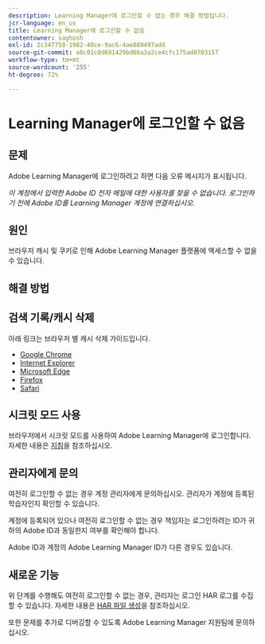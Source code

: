 ```yaml
---
description: Learning Manager에 로그인할 수 없는 경우 해결 방법입니다.
jcr-language: en_us
title: Learning Manager에 로그인할 수 없음
contentowner: saghosh
exl-id: 2c347758-1982-40ce-9ac6-4ae889497add
source-git-commit: a0c01c0d691429bd66a3a2ce4cfc175ad0703157
workflow-type: tm+mt
source-wordcount: '255'
ht-degree: 72%

---
```


# Learning Manager에 로그인할 수 없음

## 문제

Adobe Learning Manager에 로그인하려고 하면 다음 오류 메시지가 표시됩니다.

*이 계정에서 입력한 Adobe ID 전자 메일에 대한 사용자를 찾을 수 없습니다. 로그인하기 전에 Adobe ID를 Learning Manager 계정에 연결하십시오.*

<!--![](assets/prime-error-message.png)-->

## 원인

브라우저 캐시 및 쿠키로 인해 Adobe Learning Manager 플랫폼에 액세스할 수 없을 수 있습니다.

## 해결 방법

## 검색 기록/캐시 삭제

아래 링크는 브라우저 별 캐시 삭제 가이드입니다.

* [Google Chrome](https://support.google.com/accounts/answer/32050?co=GENIE.Platform%3DDesktop&hl=ko)
* [Internet Explorer](https://kb.wisc.edu/page.php?id=1514)
* [Microsoft Edge](https://www.bitdefender.com/support/how-to-clear-the-cache-and-cookies%C2%A0in-microsoft-edge-1914.html)
* [Firefox](https://kb.iu.edu/d/ahic)
* [Safari](https://oit.colorado.edu/tutorial/clear-web-browser-cache-safari-6)

## 시크릿 모드 사용

브라우저에서 시크릿 모드를 사용하여 Adobe Learning Manager에 로그인합니다. 자세한 내용은 [지침](https://support.google.com/chrome/answer/95464?co=GENIE.Platform%3DDesktop&hl=ko&oco=0)을 참조하십시오.

## 관리자에게 문의

여전히 로그인할 수 없는 경우 계정 관리자에게 문의하십시오. 관리자가 계정에 등록된 학습자인지 확인할 수 있습니다.

계정에 등록되어 있으나 여전히 로그인할 수 없는 경우 책임자는 로그인하려는 ID가 귀하의 Adobe ID과 동일한지 여부를 확인해야 합니다.

Adobe ID과 계정의 Adobe Learning Manager ID가 다른 경우도 있습니다.

## 새로운 기능

위 단계를 수행해도 여전히 로그인할 수 없는 경우, 관리자는 로그인 HAR 로그를 수집할 수 있습니다. 자세한 내용은 [HAR 파일 생성](/help/migrated/kb/generate-har-file.md)을 참조하십시오.

또한 문제를 추가로 디버깅할 수 있도록 Adobe Learning Manager 지원팀에 문의하십시오.
